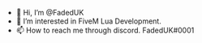 - 👋 Hi, I’m @FadedUK
- 👀 I’m interested in FiveM Lua Development.
- 📫 How to reach me through discord. FadedUK#0001

<!---
FadedUK/FadedUK is a ✨ special ✨ repository because its `README.md` (this file) appears on your GitHub profile.
You can click the Preview link to take a look at your changes.
--->
